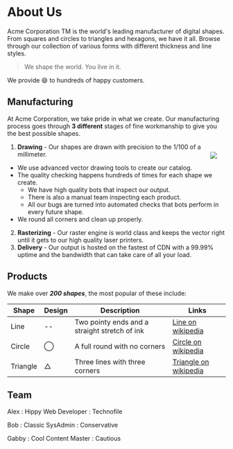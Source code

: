 # About Us

Acme Corporation TM is the world's leading manufacturer of digital shapes. From squares and circles to triangles and hexagons, we have it all. Browse through our collection of various forms with different thickness and line styles.

> We shape the world. You live in it.

We provide :smile: to hundreds of happy customers.

## Manufacturing

At Acme Corporation, we take pride in what we create. Our manufacturing process goes through __3 different__ stages of fine workmanship to give you the best possible shapes.

<img style="float:right; margin: 20px;" src="/image/draw.jpg">

1. __Drawing__ - Our shapes are drawn with precision to the 1/100 of a millimeter.
  + We use advanced vector drawing tools to create our catalog.
  + The quality checking happens hundreds of times for each shape we create.
    + We have high quality bots that inspect our output.
    + There is also a manual team inspecting each product.
    + All our bugs are turned into automated checks that bots perform in every future shape.
  + We round all corners and clean up properly.    
2. __Rasterizing__ - Our raster engine is world class and keeps the vector right until it gets to our high quality laser printers.
3. __Delivery__ - Our output is hosted on the fastest of CDN with a 99.99% uptime and the bandwidth that can take care of all your load.

## Products

We make over ___200 shapes___, the most popular of these include:

| Shape | Design | Description | Links |
| --- | --- | --- | --- |
| Line | -- |  Two pointy ends and a straight stretch of ink | [Line on wikipedia](https://en.wikipedia.org/wiki/Line_geometry) |
| Circle | &#8413; | A full round with no corners | [Circle on wikipedia](https://en.wikipedia.org/wiki/Circle) |
| Triangle |  &#9651; | Three lines with three corners |  [Triangle on wikipedia](https://en.wikipedia.org/wiki/Triangle) |

## Team

Alex
: Hippy Web Developer
: Technofile

Bob
: Classic SysAdmin
: Conservative

Gabby
: Cool Content Master
: Cautious
